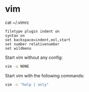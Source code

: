 # vim

cat ~/.vimrc
```vim
filetype plugin indent on
syntax on
set backspace=indent,eol,start
set number relativenumber
set wildmenu
```

Start vim without any config:
```bash
vim -u NONE
```

Start vim with the following commands:
```bash
vim -c "help | only"
```
